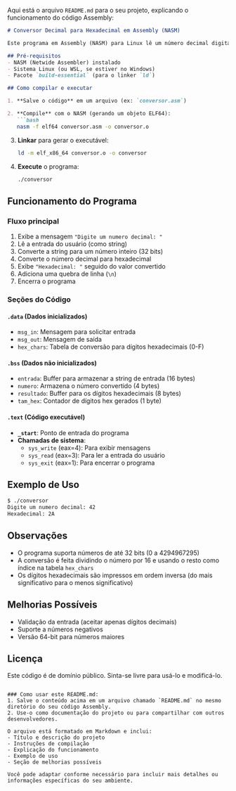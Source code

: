 Aqui está o arquivo `README.md` para o seu projeto, explicando o funcionamento do código Assembly:

```markdown
# Conversor Decimal para Hexadecimal em Assembly (NASM)

Este programa em Assembly (NASM) para Linux lê um número decimal digitado pelo usuário, converte-o para hexadecimal e exibe o resultado na tela.

## Pré-requisitos
- NASM (Netwide Assembler) instalado
- Sistema Linux (ou WSL, se estiver no Windows)
- Pacote `build-essential` (para o linker `ld`)

## Como compilar e executar

1. **Salve o código** em um arquivo (ex: `conversor.asm`)

2. **Compile** com o NASM (gerando um objeto ELF64):
   ```bash
   nasm -f elf64 conversor.asm -o conversor.o
   ```

3. **Linkar** para gerar o executável:
   ```bash
   ld -m elf_x86_64 conversor.o -o conversor
   ```

4. **Execute** o programa:
   ```bash
   ./conversor
   ```

## Funcionamento do Programa

### Fluxo principal
1. Exibe a mensagem `"Digite um numero decimal: "`
2. Lê a entrada do usuário (como string)
3. Converte a string para um número inteiro (32 bits)
4. Converte o número decimal para hexadecimal
5. Exibe `"Hexadecimal: "` seguido do valor convertido
6. Adiciona uma quebra de linha (`\n`)
7. Encerra o programa

### Seções do Código

#### `.data` (Dados inicializados)
- `msg_in`: Mensagem para solicitar entrada
- `msg_out`: Mensagem de saída
- `hex_chars`: Tabela de conversão para dígitos hexadecimais (0-F)

#### `.bss` (Dados não inicializados)
- `entrada`: Buffer para armazenar a string de entrada (16 bytes)
- `numero`: Armazena o número convertido (4 bytes)
- `resultado`: Buffer para os dígitos hexadecimais (8 bytes)
- `tam_hex`: Contador de dígitos hex gerados (1 byte)

#### `.text` (Código executável)
- **`_start`**: Ponto de entrada do programa
- **Chamadas de sistema**:
  - `sys_write` (eax=4): Para exibir mensagens
  - `sys_read` (eax=3): Para ler a entrada do usuário
  - `sys_exit` (eax=1): Para encerrar o programa

## Exemplo de Uso
```bash
$ ./conversor
Digite um numero decimal: 42
Hexadecimal: 2A
```

## Observações
- O programa suporta números de até 32 bits (0 a 4294967295)
- A conversão é feita dividindo o número por 16 e usando o resto como índice na tabela `hex_chars`
- Os dígitos hexadecimais são impressos em ordem inversa (do mais significativo para o menos significativo)

## Melhorias Possíveis
- Validação da entrada (aceitar apenas dígitos decimais)
- Suporte a números negativos
- Versão 64-bit para números maiores

## Licença
Este código é de domínio público. Sinta-se livre para usá-lo e modificá-lo.
```

### Como usar este README.md:
1. Salve o conteúdo acima em um arquivo chamado `README.md` no mesmo diretório do seu código Assembly.
2. Use-o como documentação do projeto ou para compartilhar com outros desenvolvedores.

O arquivo está formatado em Markdown e inclui:
- Título e descrição do projeto
- Instruções de compilação
- Explicação do funcionamento
- Exemplo de uso
- Seção de melhorias possíveis

Você pode adaptar conforme necessário para incluir mais detalhes ou informações específicas do seu ambiente.